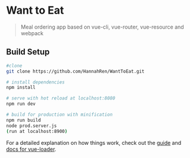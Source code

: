 # Want to Eat

>Meal ordering app
>based on vue-cli, vue-router, vue-resource and webpack

## Build Setup

``` bash
#clone 
git clone https://github.com/HannahRen/WantToEat.git

# install dependencies
npm install

# serve with hot reload at localhost:8080
npm run dev

# build for production with minification
npm run build
node prod.server.js
(run at localhost:8900)

```

For a detailed explanation on how things work, check out the [guide](http://vuejs-templates.github.io/webpack/) and [docs for vue-loader](http://vuejs.github.io/vue-loader).
